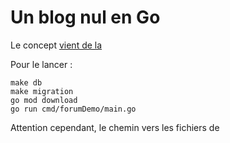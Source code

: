 # Un blog nul en Go

Le concept [vient de la](https://www.youtube.com/watch?v=gZ6amePEvw0&list=PLj8CKwvX6i6b6avGkK_YI5diij73D_NoT)

Pour le lancer :
````shell
make db
make migration
go mod download
go run cmd/forumDemo/main.go
````

Attention cependant, le chemin vers les fichiers de 